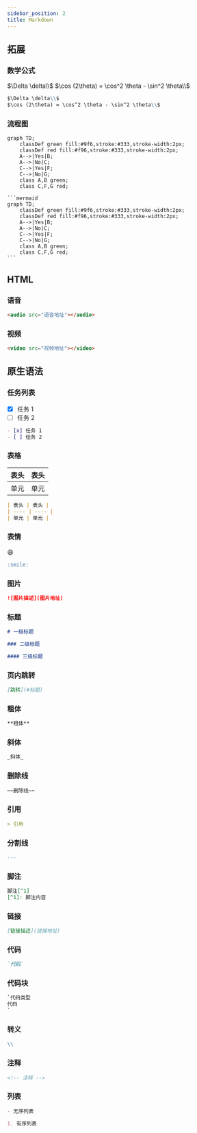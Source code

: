 ```yaml
---
sidebar_position: 2
title: Markdown
---
```


## 拓展

### 数学公式

$\Delta \delta\\$
$\cos (2\theta) = \cos^2 \theta - \sin^2 \theta\\$

```markdown
$\Delta \delta\\$
$\cos (2\theta) = \cos^2 \theta - \sin^2 \theta\\$
```

### 流程图

```mermaid
graph TD;
    classDef green fill:#9f6,stroke:#333,stroke-width:2px;
    classDef red fill:#f96,stroke:#333,stroke-width:2px;
    A-->|Yes|B;
    A-->|No|C;
    C-->|Yes|F;
    C-->|No|G;
    class A,B green;
    class C,F,G red;
```

````
```mermaid
graph TD;
    classDef green fill:#9f6,stroke:#333,stroke-width:2px;
    classDef red fill:#f96,stroke:#333,stroke-width:2px;
    A-->|Yes|B;
    A-->|No|C;
    C-->|Yes|F;
    C-->|No|G;
    class A,B green;
    class C,F,G red;
```
````

## HTML

### 语音

```markdown
<audio src="语音地址"></audio>
```

### 视频

```markdown
<video src="视频地址"></video>
```

## 原生语法

### 任务列表

- [x] 任务 1
- [ ] 任务 2

```markdown
- [x] 任务 1
- [ ] 任务 2
```

### 表格

| 表头 | 表头 |
| ---- | ---- |
| 单元 | 单元 |

```markdown
| 表头 | 表头 |
| ---- | ---- |
| 单元 | 单元 |
```


### 表情

:smile:

```markdown
:smile:
```

### 图片

```markdown
![图片描述](图片地址)
```

### 标题

```markdown
# 一级标题

### 二级标题

#### 三级标题
```

### 页内跳转

```markdown
[跳转](#标题)
```

### 粗体

```markdown
**粗体**
```

### 斜体

```markdown
_斜体_
```

### 删除线

```markdown
~~删除线~~
```

### 引用

```markdown
> 引用
```

### 分割线

```markdown
---
```

### 脚注

```markdown
脚注[^1]
[^1]: 脚注内容
```

### 链接

```markdown
[链接描述](链接地址)
```

### 代码

```markdown
`代码`
```

### 代码块

```markdown
`代码类型
代码
`
```


### 转义

```markdown
\\
```

### 注释

```markdown
<!-- 注释 -->
```


### 列表

```markdown
- 无序列表

1. 有序列表
```
